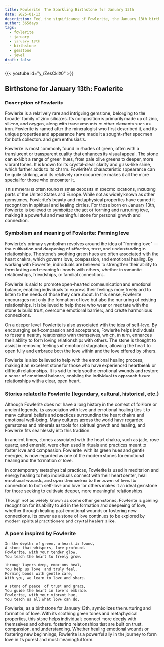```yaml
---
title: Fowlerite, The Sparkling Birthstone for January 13th
date: 2025-01-13
description: Feel the significance of Fowlerite, the January 13th birthstone symbolizing Forming love. Let its beauty and meaning brighten your day.
author: 365days
tags:
  - fowlerite
  - january
  - january 13th
  - birthstone
  - gemstone
  - jewel
draft: false
---
```


{{< youtube id="y_rZesCkiX0" >}}

## Birthstone for January 13th: Fowlerite

### Description of Fowlerite

Fowlerite is a relatively rare and intriguing gemstone, belonging to the broader family of zinc silicates. Its composition is primarily made up of zinc, silicon, and oxygen, along with trace amounts of other elements such as iron. Fowlerite is named after the mineralogist who first described it, and its unique properties and appearance have made it a sought-after specimen for both collectors and gem enthusiasts.

Fowlerite is most commonly found in shades of green, often with a translucent or transparent quality that enhances its visual appeal. The stone can exhibit a range of green hues, from pale olive greens to deeper, more vibrant tones. It is known for its crystal-clear clarity and glass-like shine, which further adds to its charm. Fowlerite's characteristic appearance can be quite striking, and its relatively rare occurrence makes it all the more special for those who encounter it.

This mineral is often found in small deposits in specific locations, including parts of the United States and Europe. While not as widely known as other gemstones, Fowlerite’s beauty and metaphysical properties have earned it recognition in spiritual and healing circles. For those born on January 13th, Fowlerite is believed to symbolize the act of forming and nurturing love, making it a powerful and meaningful stone for personal growth and connection.

### Symbolism and meaning of Fowlerite: Forming love

Fowlerite’s primary symbolism revolves around the idea of "forming love" — the cultivation and deepening of affection, trust, and understanding in relationships. The stone’s soothing green hues are often associated with the heart chakra, which governs love, compassion, and emotional healing. By working with Fowlerite, individuals are believed to strengthen their ability to form lasting and meaningful bonds with others, whether in romantic relationships, friendships, or familial connections.

Fowlerite is said to promote open-hearted communication and emotional balance, enabling individuals to express their feelings more freely and to listen to the needs of those they care about. In this sense, Fowlerite encourages not only the formation of love but also the nurturing of existing relationships. It is believed to help those who wear or meditate with the stone to build trust, overcome emotional barriers, and create harmonious connections.

On a deeper level, Fowlerite is also associated with the idea of self-love. By encouraging self-compassion and acceptance, Fowlerite helps individuals to foster a healthy relationship with themselves, which, in turn, enhances their ability to form loving relationships with others. The stone is thought to assist in removing feelings of emotional stagnation, allowing the heart to open fully and embrace both the love within and the love offered by others.

Fowlerite is also believed to help with the emotional healing process, making it an excellent stone for those who have experienced heartbreak or difficult relationships. It is said to help soothe emotional wounds and restore a sense of emotional balance, enabling the individual to approach future relationships with a clear, open heart.

### Stories related to Fowlerite (legendary, cultural, historical, etc.)

Although Fowlerite does not have a long history in the context of folklore or ancient legends, its association with love and emotional healing ties it to many cultural beliefs and practices surrounding the heart chakra and emotional well-being. Many cultures across the world have regarded gemstones and minerals as tools for spiritual growth and healing, and Fowlerite fits seamlessly into this tradition.

In ancient times, stones associated with the heart chakra, such as jade, rose quartz, and emerald, were often used in rituals and practices meant to foster love and compassion. Fowlerite, with its green hues and gentle energies, is now regarded as one of the modern stones for emotional healing and the formation of love.

In contemporary metaphysical practices, Fowlerite is used in meditation and energy healing to help individuals connect with their heart center, heal emotional wounds, and open themselves to the power of love. Its connection to both self-love and love for others makes it an ideal gemstone for those seeking to cultivate deeper, more meaningful relationships.

Though not as widely known as some other gemstones, Fowlerite is gaining recognition for its ability to aid in the formation and deepening of love, whether through healing past emotional wounds or fostering new connections. Its power as a stone of love continues to be explored by modern spiritual practitioners and crystal healers alike.

### A poem inspired by Fowlerite

```
In the depths of green, a heart is found,  
A stone that whispers, love profound.  
Fowlerite, with your tender glow,  
You teach the heart to freely grow.  

Through layers deep, emotions heal,  
You help us love, and truly feel.  
Forming bonds with gentle care,  
With you, we learn to love and share.  

A stone of peace, of trust and grace,  
You guide the heart in love's embrace.  
Fowlerite, with your vibrant hue,  
You teach us all what love can do.
```

Fowlerite, as a birthstone for January 13th, symbolizes the nurturing and formation of love. With its soothing green tones and metaphysical properties, this stone helps individuals connect more deeply with themselves and others, fostering relationships that are built on trust, compassion, and understanding. Whether healing emotional wounds or fostering new beginnings, Fowlerite is a powerful ally in the journey to form love in its purest and most meaningful form.